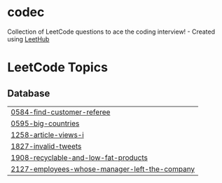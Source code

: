 # codec
Collection of LeetCode questions to ace the coding interview! - Created using [LeetHub](https://github.com/QasimWani/LeetHub)

<!---LeetCode Topics Start-->
# LeetCode Topics
## Database
|  |
| ------- |
| [0584-find-customer-referee](https://github.com/YounisSaeed/codec/tree/master/0584-find-customer-referee) |
| [0595-big-countries](https://github.com/YounisSaeed/codec/tree/master/0595-big-countries) |
| [1258-article-views-i](https://github.com/YounisSaeed/codec/tree/master/1258-article-views-i) |
| [1827-invalid-tweets](https://github.com/YounisSaeed/codec/tree/master/1827-invalid-tweets) |
| [1908-recyclable-and-low-fat-products](https://github.com/YounisSaeed/codec/tree/master/1908-recyclable-and-low-fat-products) |
| [2127-employees-whose-manager-left-the-company](https://github.com/YounisSaeed/codec/tree/master/2127-employees-whose-manager-left-the-company) |
<!---LeetCode Topics End-->